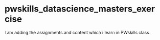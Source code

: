 # pwskills_datascience_masters_exercise
I am adding the assignments and content which i learn in PWskills class
